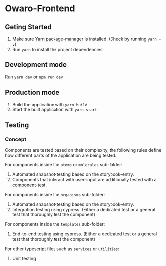# Owaro-Frontend

## Geting Started

1. Make sure [Yarn package-manager](https://yarnpkg.com/) is installed. (Check by running `yarn -v`)
2. Run `yarn` to install the project dependencies

## Development mode

Run `yarn dev` or `npm run dev`

## Production mode

1. Build the application with `yarn build`
2. Start the built application with `yarn start`

## Testing

### Concept

Components are tested based on their complexity,
the following rules define how different parts of the application are being tested.

For components inside the `atoms` or `molecules` sub-folder:

1. Automated snapshot-testing based on the storybook-entry.
2. Components that interact with user-input are additionally tested with a component-test.

For components inside the `organisms` sub-folder:

1. Automated snapshot-testing based on the storybook-entry.
2. Integration testing using cypress. (Either a dedicated test or a general test that thoroughly test the component)

For components inside the `templates` sub-folder:

1. End-to-end testing using cypress. (Either a dedicated test or a general test that thoroughly test the component)

For other typescript files such as `services` or `utilities`:

1. Unit testing
